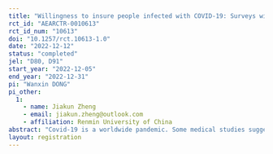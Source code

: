 ```yaml
---
title: "Willingness to insure people infected with COVID-19: Surveys with Insurance Professionals and Lay People"
rct_id: "AEARCTR-0010613"
rct_id_num: "10613"
doi: "10.1257/rct.10613-1.0"
date: "2022-12-12"
status: "completed"
jel: "D80, D91"
start_year: "2022-12-05"
end_year: "2022-12-31"
pi: "Wanxin DONG"
pi_other:
  1:
    - name: Jiakun Zheng
    - email: jiakun.zheng@outlook.com
    - affiliation: Renmin University of China
abstract: "Covid-19 is a worldwide pandemic. Some medical studies suggest that contracting Covid-19 increases the risk of developing other health problems. However, there is significant ambiguity about the severity of sequelae. In the Chinese insurance industry, we observe that some insurance companies charge higher premiums or even refuse to provide coverage to people infected with Covid-19. We conjecture that insurers' willingness to cover is influenced by their ambiguity attitudes and perceived ambiguity about the severity of sequelae. In this study, we use questionnaires to investigate individuals' risk perceptions on Covid-19 and attitudes toward insurers' underwriting decisions. We recruit two types of respondents including insurance professionals and lay people. Their levels of knowledge of risk differ considerably, which may lead to different opinions. In the questionnaires, we use some self-reported attitudinal scales to measure individuals' willingness for coverage, ambiguity and pro-sociality preferences. We conjecture that the more averse insurance professionals are to ambiguity, the less willing they are to cover people infected with Covid-19. Conversely, the more averse lay people are to ambiguity, the more they expect insurers to cover Covid-19. Moreover, respondents with a higher level of pro-sociality are more willing to cover people infected with Covid-19."
layout: registration
---
```


